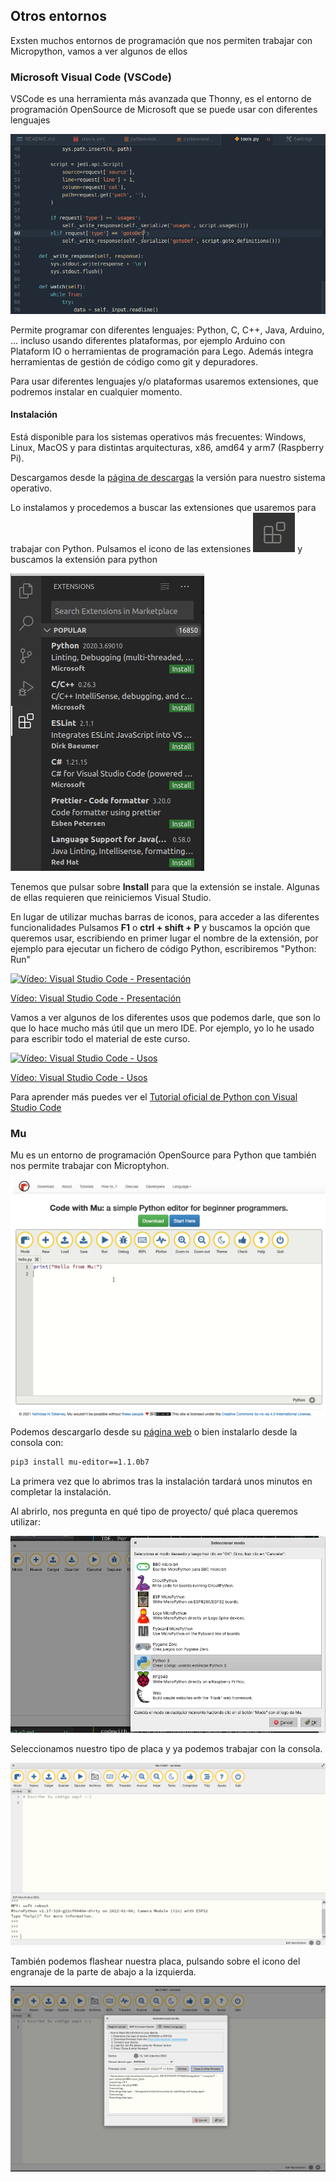 ## Otros entornos

Exsten muchos entornos de programación que nos permiten trabajar con Micropython, vamos a ver algunos de ellos

### Microsoft Visual Code (VSCode)

VSCode es una herramienta más avanzada que Thonny, es el entorno de programación OpenSource de Microsoft  que se puede usar con diferentes lenguajes

![](./images/vsPython.gif)

Permite programar con diferentes lenguajes: Python, C, C++, Java, Arduino, ... incluso usando diferentes plataformas, por ejemplo Arduino con Plataform IO o herramientas de programación para Lego. Además integra herramientas de gestión de código como git y depuradores.

Para usar diferentes lenguajes y/o plataformas usaremos extensiones, que podremos instalar en cualquier momento.

#### Instalación

Está disponible para los sistemas operativos más frecuentes: Windows, Linux, MacOS y para distintas arquitecturas, x86, amd64 y arm7 (Raspberry Pi).

Descargamos desde la [página de descargas](https://code.visualstudio.com/Download) la versión para nuestro sistema operativo.

Lo instalamos y procedemos a buscar las extensiones que usaremos para trabajar con Python. Pulsamos el icono de las extensiones ![](./images/IconoExtensionesVSCode.png) y buscamos la extensión para python

![](./images/vsExtensionPython.png) 

Tenemos que pulsar sobre **Install** para que la extensión se instale. Algunas de ellas requieren que reiniciemos Visual Studio.

En lugar de utilizar muchas barras de iconos, para acceder a las diferentes funcionalidades Pulsamos **F1** o **ctrl +  shift + P** y buscamos la opción que queremos usar, escribiendo en primer lugar el nombre de la extensión, por ejemplo para ejecutar un fichero de código Python, escribiremos "Python: Run"

[![Vídeo: Visual Studio Code - Presentación](https://img.youtube.com/vi/VvZNxjiTuAA/0.jpg)](https://drive.google.com/file/d/1V1PmhysDqDITMhg1Lbp_eK12Z4TJ-aGL/view?usp=sharing)

[Vídeo: Visual Studio Code - Presentación](https://drive.google.com/file/d/1V1PmhysDqDITMhg1Lbp_eK12Z4TJ-aGL/view?usp=sharing)

Vamos a ver algunos de los diferentes usos que podemos darle, que son lo que lo hace mucho más útil que un mero IDE. Por ejemplo, yo lo he usado para escribir todo el material de este curso.

[![Vídeo: Visual Studio Code - Usos](https://img.youtube.com/vi/AQWELQhRluo/0.jpg)](https://drive.google.com/file/d/1ugULmEZAnACfvo935x0PNsHOBHWlotkD/view?usp=sharing)

[Vídeo: Visual Studio Code - Usos](https://drive.google.com/file/d/1ugULmEZAnACfvo935x0PNsHOBHWlotkD/view?usp=sharing)

Para aprender más puedes ver el [Tutorial oficial de Python con Visual Studio Code](https://code.visualstudio.com/docs/python/python-tutorial)



### Mu

Mu es un entorno de programación OpenSource para Python que también nos permite trabajar con Microptyhon.

![](./images/circuitpython_WtCP_codewithdotmu_main_page.png)

Podemos descargarlo desde su [página web](https://codewith.mu/) o bien instalarlo desde la consola con:

```sh
pip3 install mu-editor==1.1.0b7
```

La primera vez que lo abrimos tras la instalación tardará unos minutos en completar la instalación.

Al abrirlo, nos pregunta en qué tipo de proyecto/ qué placa queremos utilizar:

![](./images/mu-editor.png)

Seleccionamos nuestro tipo de placa y ya podemos trabajar con la consola.

![](./images/mu-consola.png)


También podemos flashear nuestra placa, pulsando sobre el icono del engranaje de la parte de abajo a la izquierda.

![](./images/mu-flashear.png)

